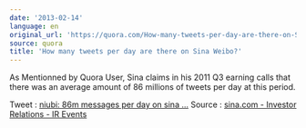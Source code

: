 ```yaml
---
date: '2013-02-14'
language: en
original_url: 'https://quora.com/How-many-tweets-per-day-are-there-on-Sina-Weibo/answer/Clément-Renaud'
source: quora
title: 'How many tweets per day are there on Sina Weibo?'
---
```


As Mentionned by Quora User, Sina claims in his 2011 Q3 earning calls
that there was an average amount of 86 millions of tweets per day at
this period. 
 
Tweet : [niubi: 86m messages per day on sina
 ...](https://twitter.com/niubi/status/134075289562120193) 
Source : [sina.com - Investor Relations - IR
Events](http://phx.corporate-ir.net/phoenix.zhtml?EventId=4232552&c=121288&p=irol-EventDetails)
